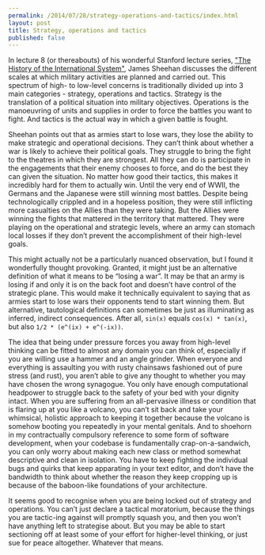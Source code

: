 ```yaml
---
permalink: /2014/07/28/strategy-operations-and-tactics/index.html
layout: post
title: Strategy, operations and tactics
published: false
---
```

In lecture 8 (or thereabouts) of his wonderful Stanford lecture series, <a href="https://itunes.apple.com/us/itunes-u/history-international-system/id384240428?mt=10" target="_blank">"The History of the International System"</a>, James Sheehan discusses the different scales at which military activities are planned and carried out. This spectrum of high- to low-level concerns is traditionally divided up into 3 main categories - strategy, operations and tactics. Strategy is the translation of a political situation into military objectives. Operations is the manoeuvring of units and supplies in order to force the battles you want to fight. And tactics is the actual way in which a given battle is fought.

Sheehan points out that as armies start to lose wars, they lose the ability to make strategic and operational decisions. They can’t think about whether a war is likely to achieve their political goals. They struggle to bring the fight to the theatres in which they are strongest. All they can do is participate in the engagements that their enemy chooses to force, and do the best they can given the situation. No matter how good their tactics, this makes it incredibly hard for them to actually win. Until the very end of WWII, the Germans and the Japanese were still winning most battles. Despite being technologically crippled and in a hopeless position, they were still inflicting more casualties on the Allies than they were taking. But the Allies were winning the fights that mattered in the territory that mattered. They were playing on the operational and strategic levels, where an army can stomach local losses if they don’t prevent the accomplishment of their high-level goals.

This might actually not be a particularly nuanced observation, but I found it wonderfully thought provoking. Granted, it might just be an alternative definition of what it means to be “losing a war”. It may be that an army is losing if and only it is on the back foot and doesn’t have control of the strategic plane. This would make it technically equivalent to saying that as armies start to lose wars their opponents tend to start winning them. But alternative, tautological definitions can sometimes be just as illuminating as inferred, indirect consequences. After all, `sin(x)` equals `cos(x) * tan(x)`, but also `1/2 * (e^(ix) + e^(-ix))`.

The idea that being under pressure forces you away from high-level thinking can be fitted to almost any domain you can think of, especially if you are willing use a hammer and an angle grinder. When everyone and everything is assaulting you with rusty chainsaws fashioned out of pure stress (and rust), you aren’t able to give any thought to whether you may have chosen the wrong synagogue. You only have enough computational headpower to struggle back to the safety of your bed with your dignity intact. When you are suffering from an all-pervasive illness or condition that is flaring up at you like a volcano, you can’t sit back and take your whimsical, holistic approach to keeping it together because the volcano is somehow booting you repeatedly in your mental genitals. And to shoehorn in my contractually compulsory reference to some form of software development, when your codebase is fundamentally crap-on-a-sandwich, you can only worry about making each new class or method somewhat descriptive and clean in isolation. You have to keep fighting the individual bugs and quirks that keep apparating in your text editor, and don’t have the bandwidth to think about whether the reason they keep cropping up is because of the baboon-like foundations of your architecture.

It seems good to recognise when you are being locked out of strategy and operations. You can’t just declare a tactical moratorium, because the things you are tactic-ing against will promptly squash you, and then you won’t have anything left to strategise about. But you may be able to start sectioning off at least some of your effort for higher-level thinking, or just sue for peace altogether. Whatever that means.
